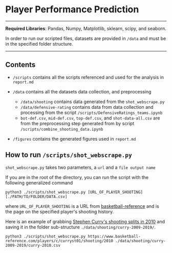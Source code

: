 # Player Performance Prediction

---
**Required Libraries**: Pandas, Numpy, Matplotlib, sklearn, scipy, and seaborn.

In order to run our scripted files, datasets are provided in `/data` and must be in the specified folder structure.

---

## Contents

- `/scripts` contains all the scripts referenced and used for the analysis in `report.md`

- `/data` contains all the datasets data collection, and preprocessing
  - `/data/shooting` contains data generated from the `shot_webscrape.py`
  - `/data/defensive-rating` contains data from data collection and processing from the script `/scripts/DefensiveRatings_teams.ipynb`
  - `bot-def.csv`, `mid-def.csv`, `top-def.csv`, and `shot-data-all.csv` are from the preprocessing step generated from by script `/scripts/combine_shooting_data.ipynb`

- `/figures` contains the generated figures used in `report.md`

## How to run `/scripts/shot_webscrape.py`

`shot_webscrape.py` takes two parameters, a `url` and a `file output name`

If you are in the root of the directory, you can run the script with the following generalized command

```{python}
python3 ./scripts/shot_webscrape.py [URL_OF_PLAYER_SHOOTING] [./PATH/TO/FOLDER/DATA.csv]
```

where `URL_OF_PLAYER_SHOOTING` is a URL from [basketball-reference](https://www.basketball-reference.com/) and is the page on the specified player's shooting history.

Here is an example of grabbing [Stephen Curry's shooting splits in 2010](https://www.basketball-reference.com/players/c/curryst01/shooting/2010) and saving it in the folder sub-structure `./data/shooting/curry-2009-2019/`.

```{python}
python3 ./scripts/shot_webscrape.py https://www.basketball-reference.com/players/c/curryst01/shooting/2010 ./data/shooting/curry-2009-2019/curry-2010.csv
```
